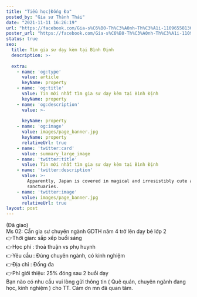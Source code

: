 ```yaml
---
title: "Tiểu học|Đống Đa"
posted_by: "Gia sư Thành Thái"
date: "2021-11-11 16:26:19"
url: "https://facebook.com/Gia-s%C6%B0-Th%C3%A0nh-Th%C3%A1i-110965581367903/posts/121525220311939"
poster_url: "https://facebook.com/Gia-s%C6%B0-Th%C3%A0nh-Th%C3%A1i-110965581367903"
status: true
seo:
  title: Tìm gia sư dạy kèm tại Bình Định
  description: >-
    
  extra:
    - name: 'og:type'
      value: article
      keyName: property
    - name: 'og:title'
      value: Tin mới nhất tìm gia sư dạy kèm tại Bình Định
      keyName: property
    - name: 'og:description'
      value: >-
        
      keyName: property
    - name: 'og:image'
      value: images/page_banner.jpg
      keyName: property
      relativeUrl: true
    - name: 'twitter:card'
      value: summary_large_image
    - name: 'twitter:title'
      value: Tin mới nhất tìm gia sư dạy kèm tại Bình Định
    - name: 'twitter:description'
      value: >-
        Apparently, Japan is covered in magical and irresistibly cute animal
        sanctuaries.
    - name: 'twitter:image'
      value: images/page_banner.jpg
      relativeUrl: true
layout: post
---
```

(Đã giao)<br>Ms 02: Cần gia sư chuyên ngành GDTH năm 4 trở lên dạy bé lớp 2<br>👉Thời gian: sắp xếp buổi sáng<br>👉Học phí : thoả thuận vs phụ huynh<br>👉Yêu cầu : Đúng chuyên ngành, có kinh nghiệm<br>👉Địa chỉ : Đống đa<br>👉Phí giới thiệu: 25% đóng sau 2 buổi dạy<br>Bạn nào có nhu cầu vui lòng gửi thông tin ( Quê quán, chuyên ngành đang học, kinh nghiệm ) cho TT. Cảm ơn mn đã quan tâm.
